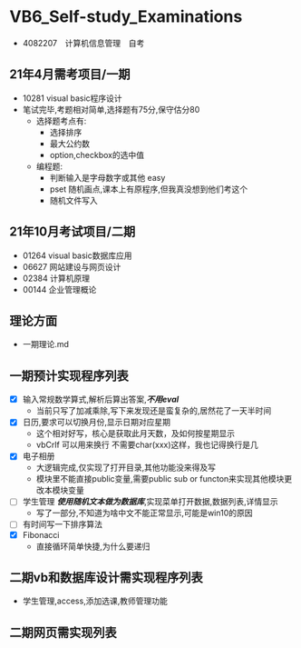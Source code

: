 # VB6_Self-study_Examinations
- 4082207　计算机信息管理　自考
## 21年4月需考项目/一期
- 10281 visual basic程序设计
- 笔试完毕,考题相对简单,选择题有75分,保守估分80
    - 选择题考点有:
        - 选择排序
        - 最大公约数
        - option,checkbox的选中值
    - 编程题:
        - 判断输入是字母数字或其他 easy
        - pset 随机画点,课本上有原程序,但我真没想到他们考这个
        - 随机文件写入   

## 21年10月考试项目/二期
- 01264 visual basic数据库应用
- 06627 网站建设与网页设计
- 02384 计算机原理
- 00144 企业管理概论


## 理论方面
- 一期理论.md

## 一期预计实现程序列表
- [x] 输入常规数学算式,解析后算出答案,***不用eval***
    - 当前只写了加减乘除,写下来发现还是蛮复杂的,居然花了一天半时间
- [x] 日历,要求可以切换月份,显示日期对应星期
    - 这个相对好写，核心是获取此月天数，及如何按星期显示
    - vbCrlf 可以用来换行 不需要char(xxx)这样，我也记得换行是几
- [x] 电子相册
    - 大逻辑完成,仅实现了打开目录,其他功能没来得及写
    - 模块里不能直接public变量,需要public sub or functon来实现其他模块更改本模块变量 
- [ ] 学生管理 ***使用随机文本做为数据库***,实现菜单打开数据,数据列表,详情显示
    - 写了一部分,不知道为啥中文不能正常显示,可能是win10的原因
- [ ] 有时间写一下排序算法
- [x] Fibonacci
    - 直接循环简单快捷,为什么要递归
    


## 二期vb和数据库设计需实现程序列表
- 学生管理,access,添加选课,教师管理功能

## 二期网页需实现列表

